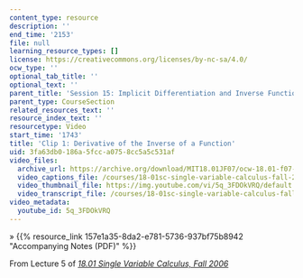 ```yaml
---
content_type: resource
description: ''
end_time: '2153'
file: null
learning_resource_types: []
license: https://creativecommons.org/licenses/by-nc-sa/4.0/
ocw_type: ''
optional_tab_title: ''
optional_text: ''
parent_title: 'Session 15: Implicit Differentiation and Inverse Functions'
parent_type: CourseSection
related_resources_text: ''
resource_index_text: ''
resourcetype: Video
start_time: '1743'
title: 'Clip 1: Derivative of the Inverse of a Function'
uid: 3fa63db0-186a-5fcc-a075-8cc5a5c531af
video_files:
  archive_url: https://archive.org/download/MIT18.01JF07/ocw-18.01-f07-lec05_300k.mp4
  video_captions_file: /courses/18-01sc-single-variable-calculus-fall-2010/c637f84b36295e37bb8cbdf0b56506cc_5q_3FDOkVRQ.vtt
  video_thumbnail_file: https://img.youtube.com/vi/5q_3FDOkVRQ/default.jpg
  video_transcript_file: /courses/18-01sc-single-variable-calculus-fall-2010/c3605471f8cc6a1f25cf148ca2ca58ed_5q_3FDOkVRQ.pdf
video_metadata:
  youtube_id: 5q_3FDOkVRQ
---
```


» {{% resource_link 157e1a35-8da2-e781-5736-937bf75b8942 "Accompanying Notes (PDF)" %}}

From Lecture 5 of [_18.01 Single Variable Calculus, Fall 2006_](/courses/18-01-single-variable-calculus-fall-2006/video_galleries/video-lectures)


